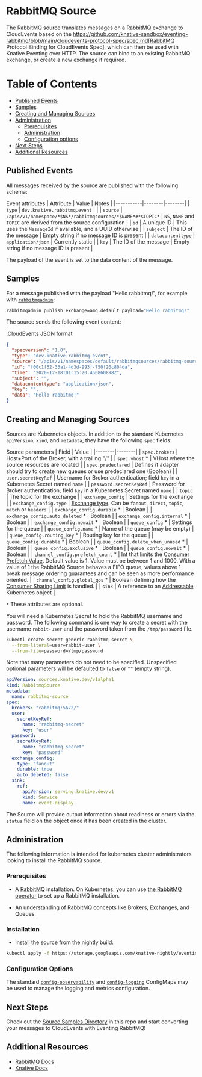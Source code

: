 # RabbitMQ Source

The RabbitMQ source translates messages on a RabbitMQ exchange to CloudEvents
based on the https://github.com/knative-sandbox/eventing-rabbitmq/blob/main/cloudevents-protocol-spec/spec.md[RabbitMQ Protocol Binding for CloudEvents Spec],
which can then be used with Knative Eventing over HTTP. The source can bind to
an existing RabbitMQ exchange, or create a new exchange if required.

# Table of Contents

- [Published Events](#published-events)
- [Samples](#samples)
- [Creating and Managing Sources](#creating-and-managing-sources)
- [Administration](#administration)
  - [Prerequisites](#prerequisites)
  - [Administration](#administration)
  - [Configuration options](#configuration-options)
- [Next Steps](#next-steps)
- [Additional Resources](#additional-resources)

## Published Events

All messages received by the source are published with the following schema:

Event attributes
| Attribute | Value  | Notes  |
|-----------|--------|--------|
| `type` | `dev.knative.rabbitmq.event` | |
| `source` | `/apis/v1/namespace/*$NS*/rabbitmqsources/*$NAME*#*$TOPIC*` | `NS`, `NAME` and `TOPIC` are derived from the source configuration |
| `id` | A unique ID | This uses the `MessageId` if available, and a UUID otherwise |
| `subject` | The ID of the message | Empty string if no message ID is present |
| `datacontenttype` | `application/json` | Currently static |
| `key` | The ID of the message | Empty string if no message ID is present |

The payload of the event is set to the data content of the message.

## Samples

For a message published with the payload "Hello rabbitmq!", for example with
[`rabbitmqadmin`](https://www.rabbitmq.com/management-cli.html):

```sh
rabbitmqadmin publish exchange=amq.default payload="Hello rabbitmq!"
```

The source sends the following event content:

.CloudEvents JSON format

```json
{
  "specversion": "1.0",
  "type": "dev.knative.rabbitmq.event",
  "source": "/apis/v1/namespaces/default/rabbitmqsources/rabbitmq-source",
  "id": "f00c1f52-33a1-4d3d-993f-750f20c804da",
  "time": "2020-12-18T01:15:20.450860898Z",
  "subject": "",
  "datacontenttype": "application/json",
  "key": "",
  "data": "Hello rabbitmq!"
}
```

## Creating and Managing Sources

Sources are Kubernetes objects. In addition to the standard Kubernetes
`apiVersion`, `kind`, and `metadata`, they have the following `spec` fields:

Source parameters
| Field  | Value  |
|--------|--------|
| `spec.brokers` | Host+Port of the Broker, with a trailing "/" |
| `spec.vhost` * | VHost where the source resources are located |
| `spec.predeclared` | Defines if adapter should try to create new queues or use predeclared one (Boolean) |
| `user.secretKeyRef` | Username for Broker authentication; field `key` in a Kubernetes Secret named `name` |
| `password.secretKeyRef` | Password for Broker authentication; field `key` in a Kubernetes Secret named `name` |
| `topic` | The topic for the exchange |
| `exchange_config` | Settings for the exchange |
| `exchange_config.type` | [Exchange type](https://www.rabbitmq.com/tutorials/amqp-concepts.html#exchanges). Can be `fanout`, `direct`, `topic`, `match` or `headers` |
| `exchange_config.durable` * | Boolean |
| `exchange_config.auto_deleted` * | Boolean |
| `exchange_config.internal` * | Boolean |
| `exchange_config.nowait` * | Boolean |
| `queue_config` * | Settings for the queue |
| `queue_config.name` * | Name of the queue (may be empty) |
| `queue_config.routing_key` * | Routing key for the queue |
| `queue_config.durable` * | Boolean |
| `queue_config.delete_when_unused` * | Boolean |
| `queue_config.exclusive` * | Boolean |
| `queue_config.nowait` * | Boolean |
| `channel_config.prefetch_count` * | Int that limits the [Consumer Prefetch Value](https://www.rabbitmq.com/consumer-prefetch.html). Default value is 1. Value must be between 1 and 1000. With a value of 1 the RabbitMQ Source behaves a FIFO queue, values above 1 break message ordering guarantees and can be seen as more performance oriented. |
| `channel_config.global_qos` * | Boolean defining how the [Consumer Sharing Limit](https://www.rabbitmq.com/consumer-prefetch.html#sharing-the-limit) is handled. |
| `sink` | A reference to an [Addressable](https://knative.dev/docs/eventing/#event-consumers) Kubernetes object |

`*` These attributes are optional.

You will need a Kubernetes Secret to hold the RabbitMQ username and
password. The following command is one way to create a secret with the username
`rabbit-user` and the password taken from the `/tmp/password` file.

```sh
kubectl create secret generic rabbitmq-secret \
  --from-literal=user=rabbit-user \
  --from-file=password=/tmp/password
```

Note that many parameters do not need to be specified. Unspecified optional
parameters will be defaulted to `false` or `""` (empty string).

```yaml
apiVersion: sources.knative.dev/v1alpha1
kind: RabbitmqSource
metadata:
  name: rabbitmq-source
spec:
  brokers: "rabbitmq:5672/"
  user:
    secretKeyRef:
      name: "rabbitmq-secret"
      key: "user"
  password:
    secretKeyRef:
      name: "rabbitmq-secret"
      key: "password"
  exchange_config:
    type: "fanout"
    durable: true
    auto_deleted: false
  sink:
    ref:
      apiVersion: serving.knative.dev/v1
      kind: Service
      name: event-display
```

The Source will provide output information about readiness or errors via the
`status` field on the object once it has been created in the cluster.

<!---// TODO: should we have error documentation?--->

## Administration

The following information is intended for kubernetes cluster administrators
looking to install the RabbitMQ source.

### Prerequisites

* A [RabbitMQ](https://www.rabbitmq.com/) installation. On Kubernetes, you can use
[the RabbitMQ
operator](https://www.rabbitmq.com/kubernetes/operator/operator-overview.html) to set up a RabbitMQ installation.

* An understanding of RabbitMQ concepts like Brokers, Exchanges, and Queues.

### Installation

* Install the source from the nightly build:

```sh
kubectl apply -f https://storage.googleapis.com/knative-nightly/eventing-rabbitmq/latest/rabbitmq-source.yaml
```

### Configuration Options

The standard
[`config-observability`](https://github.com/knative/eventing/blob/master/config/core/configmaps/observability.yaml)
and
[`config-logging`](https://github.com/knative/eventing/blob/master/config/core/configmaps/logging.yaml)
ConfigMaps may be used to manage the logging and metrics configuration.

## Next Steps

Check out the [Source Samples Directory](../samples/source) in this repo and start converting your messages to CloudEvents with Eventing RabbitMQ!

## Additional Resources

- [RabbitMQ Docs](https://www.rabbitmq.com/documentation.html)
- [Knative Docs](https://knative.dev/docs/)
